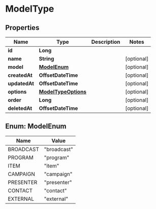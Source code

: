 

# ModelType


## Properties

| Name | Type | Description | Notes |
|------------ | ------------- | ------------- | -------------|
|**id** | **Long** |  |  |
|**name** | **String** |  |  [optional] |
|**model** | [**ModelEnum**](#ModelEnum) |  |  [optional] |
|**createdAt** | **OffsetDateTime** |  |  [optional] |
|**updatedAt** | **OffsetDateTime** |  |  [optional] |
|**options** | [**ModelTypeOptions**](ModelTypeOptions.md) |  |  [optional] |
|**order** | **Long** |  |  [optional] |
|**deletedAt** | **OffsetDateTime** |  |  [optional] |



## Enum: ModelEnum

| Name | Value |
|---- | -----|
| BROADCAST | &quot;broadcast&quot; |
| PROGRAM | &quot;program&quot; |
| ITEM | &quot;item&quot; |
| CAMPAIGN | &quot;campaign&quot; |
| PRESENTER | &quot;presenter&quot; |
| CONTACT | &quot;contact&quot; |
| EXTERNAL | &quot;external&quot; |



